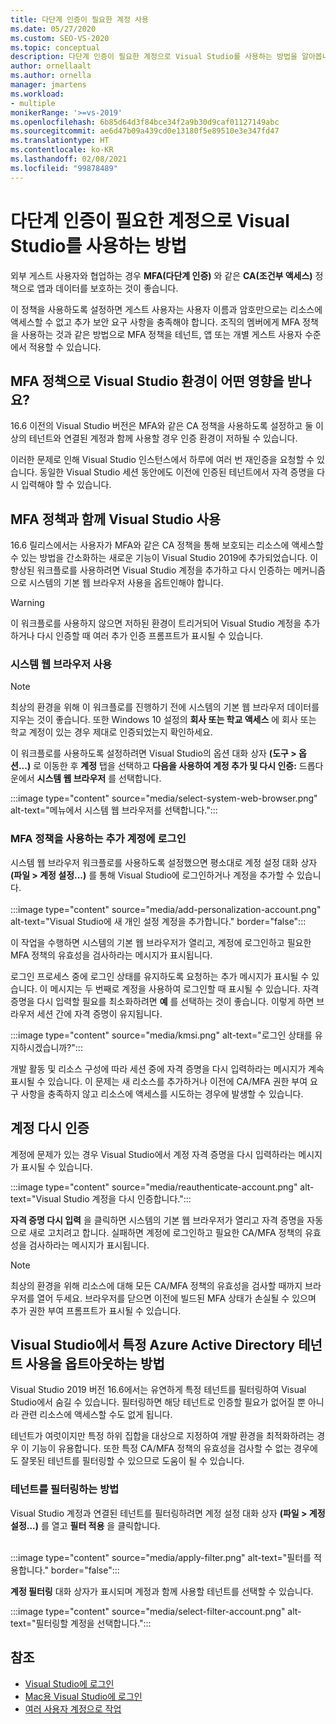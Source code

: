 ```yaml
---
title: 다단계 인증이 필요한 계정 사용
ms.date: 05/27/2020
ms.custom: SEO-VS-2020
ms.topic: conceptual
description: 다단계 인증이 필요한 계정으로 Visual Studio를 사용하는 방법을 알아봅니다.
author: ornellaalt
ms.author: ornella
manager: jmartens
ms.workload:
- multiple
monikerRange: '>=vs-2019'
ms.openlocfilehash: 6b85d64d3f84bce34f2a9b30d9caf01127149abc
ms.sourcegitcommit: ae6d47b09a439cd0e13180f5e89510e3e347fd47
ms.translationtype: HT
ms.contentlocale: ko-KR
ms.lasthandoff: 02/08/2021
ms.locfileid: "99878489"
---
```

# <a name="how-to-use-visual-studio-with-accounts-that-require-multi-factor-authentication"></a>다단계 인증이 필요한 계정으로 Visual Studio를 사용하는 방법

외부 게스트 사용자와 협업하는 경우 **MFA(다단계 인증)** 와 같은 **CA(조건부 액세스)** 정책으로 앱과 데이터를 보호하는 것이 좋습니다.  

이 정책을 사용하도록 설정하면 게스트 사용자는 사용자 이름과 암호만으로는 리소스에 액세스할 수 없고 추가 보안 요구 사항을 충족해야 합니다. 조직의 멤버에게 MFA 정책을 사용하는 것과 같은 방법으로 MFA 정책을 테넌트, 앱 또는 개별 게스트 사용자 수준에서 적용할 수 있습니다. 

## <a name="how-is-the-visual-studio-experience-affected-by-mfa-policies"></a>MFA 정책으로 Visual Studio 환경이 어떤 영향을 받나요?
16.6 이전의 Visual Studio 버전은 MFA와 같은 CA 정책을 사용하도록 설정하고 둘 이상의 테넌트와 연결된 계정과 함께 사용할 경우 인증 환경이 저하될 수 있습니다.

이러한 문제로 인해 Visual Studio 인스턴스에서 하루에 여러 번 재인증을 요청할 수 있습니다. 동일한 Visual Studio 세션 동안에도 이전에 인증된 테넌트에서 자격 증명을 다시 입력해야 할 수 있습니다.

## <a name="using-visual-studio-with-mfa-policies"></a>MFA 정책과 함께 Visual Studio 사용
16.6 릴리스에서는 사용자가 MFA와 같은 CA 정책을 통해 보호되는 리소스에 액세스할 수 있는 방법을 간소화하는 새로운 기능이 Visual Studio 2019에 추가되었습니다. 이 향상된 워크플로를 사용하려면 Visual Studio 계정을 추가하고 다시 인증하는 메커니즘으로 시스템의 기본 웹 브라우저 사용을 옵트인해야 합니다.  

> [!WARNING]
> 이 워크플로를 사용하지 않으면 저하된 환경이 트리거되어 Visual Studio 계정을 추가하거나 다시 인증할 때 여러 추가 인증 프롬프트가 표시될 수 있습니다. 

### <a name="enabling-system-web-browser"></a>시스템 웹 브라우저 사용

> [!NOTE] 
> 최상의 환경을 위해 이 워크플로를 진행하기 전에 시스템의 기본 웹 브라우저 데이터를 지우는 것이 좋습니다. 또한 Windows 10 설정의 **회사 또는 학교 액세스** 에 회사 또는 학교 계정이 있는 경우 제대로 인증되었는지 확인하세요.

이 워크플로를 사용하도록 설정하려면 Visual Studio의 옵션 대화 상자 **(도구 > 옵션...)** 로 이동한 후 **계정** 탭을 선택하고 **다음을 사용하여 계정 추가 및 다시 인증:** 드롭다운에서 **시스템 웹 브라우저** 를 선택합니다. 

:::image type="content" source="media/select-system-web-browser.png" alt-text="메뉴에서 시스템 웹 브라우저를 선택합니다.":::

### <a name="sign-into-additional-accounts-with-mfapolicies"></a>MFA 정책을 사용하는 추가 계정에 로그인 
시스템 웹 브라우저 워크플로를 사용하도록 설정했으면 평소대로 계정 설정 대화 상자 **(파일 > 계정 설정...)** 를 통해 Visual Studio에 로그인하거나 계정을 추가할 수 있습니다.   
</br>
:::image type="content" source="media/add-personalization-account.png" alt-text="Visual Studio에 새 개인 설정 계정을 추가합니다." border="false":::

이 작업을 수행하면 시스템의 기본 웹 브라우저가 열리고, 계정에 로그인하고 필요한 MFA 정책의 유효성을 검사하라는 메시지가 표시됩니다.

로그인 프로세스 중에 로그인 상태를 유지하도록 요청하는 추가 메시지가 표시될 수 있습니다. 이 메시지는 두 번째로 계정을 사용하여 로그인할 때 표시될 수 있습니다. 자격 증명을 다시 입력할 필요를 최소화하려면 **예** 를 선택하는 것이 좋습니다. 이렇게 하면 브라우저 세션 간에 자격 증명이 유지됩니다.

:::image type="content" source="media/kmsi.png" alt-text="로그인 상태를 유지하시겠습니까?":::

개발 활동 및 리소스 구성에 따라 세션 중에 자격 증명을 다시 입력하라는 메시지가 계속 표시될 수 있습니다. 이 문제는 새 리소스를 추가하거나 이전에 CA/MFA 권한 부여 요구 사항을 충족하지 않고 리소스에 액세스를 시도하는 경우에 발생할 수 있습니다.

## <a name="reauthenticating-an-account"></a>계정 다시 인증  
계정에 문제가 있는 경우 Visual Studio에서 계정 자격 증명을 다시 입력하라는 메시지가 표시될 수 있습니다.  

:::image type="content" source="media/reauthenticate-account.png" alt-text="Visual Studio 계정을 다시 인증합니다.":::

**자격 증명 다시 입력** 을 클릭하면 시스템의 기본 웹 브라우저가 열리고 자격 증명을 자동으로 새로 고치려고 합니다. 실패하면 계정에 로그인하고 필요한 CA/MFA 정책의 유효성을 검사하라는 메시지가 표시됩니다.

> [!NOTE] 
> 최상의 환경을 위해 리소스에 대해 모든 CA/MFA 정책의 유효성을 검사할 때까지 브라우저를 열어 두세요. 브라우저를 닫으면 이전에 빌드된 MFA 상태가 손실될 수 있으며 추가 권한 부여 프롬프트가 표시될 수 있습니다.

## <a name="how-to-opt-out-of-using-a-specific-azure-active-directory-tenant-in-visual-studio"></a>Visual Studio에서 특정 Azure Active Directory 테넌트 사용을 옵트아웃하는 방법

Visual Studio 2019 버전 16.6에서는 유연하게 특정 테넌트를 필터링하여 Visual Studio에서 숨길 수 있습니다. 필터링하면 해당 테넌트로 인증할 필요가 없어질 뿐 아니라 관련 리소스에 액세스할 수도 없게 됩니다. 

테넌트가 여럿이지만 특정 하위 집합을 대상으로 지정하여 개발 환경을 최적화하려는 경우 이 기능이 유용합니다. 또한 특정 CA/MFA 정책의 유효성을 검사할 수 없는 경우에도 잘못된 테넌트를 필터링할 수 있으므로 도움이 될 수 있습니다. 

### <a name="how-to-filter-out-a-tenant"></a>테넌트를 필터링하는 방법
Visual Studio 계정과 연결된 테넌트를 필터링하려면 계정 설정 대화 상자 **(파일 > 계정 설정...)** 를 열고 **필터 적용** 을 클릭합니다. 
</br>
</br>

:::image type="content" source="media/apply-filter.png" alt-text="필터를 적용합니다." border="false":::

**계정 필터링** 대화 상자가 표시되며 계정과 함께 사용할 테넌트를 선택할 수 있습니다. 

:::image type="content" source="media/select-filter-account.png" alt-text="필터링할 계정을 선택합니다.":::

## <a name="see-also"></a>참조

- [Visual Studio에 로그인](signing-in-to-visual-studio.md)
- [Mac용 Visual Studio에 로그인](/visualstudio/mac/signing-in)
- [여러 사용자 계정으로 작업](work-with-multiple-user-accounts.md)
